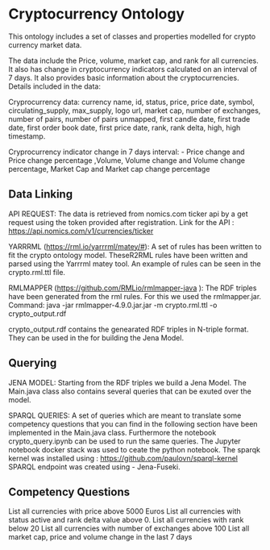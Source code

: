 # Cryptocurrency Ontology

This ontology includes a set of classes and properties modelled for crypto currency market data.

The data include the Price, volume, market cap, and rank for all currencies. It also has change in cryptocurrency indicators calculated on an interval of 7 days. It also provides basic information about the cryptocurrencies. Details included in the data:

Cryprocurrency data: currency name, id, status, price, price date, symbol, circulating_supply, max_supply, logo url, market cap, number of exchanges, number of pairs, number of pairs unmapped, first candle date, first trade date, first order book date, first price date, rank, rank delta, high, high timestamp.

Cryprocurrency indicator change in 7 days interval:
    - Price change and Price change percentage ,Volume, Volume change and Volume change percentage, Market Cap and Market cap change percentage


## Data Linking

API REQUEST: The data is retrieved from nomics.com ticker api by a get request using the token provided after registration. Link for the API : https://api.nomics.com/v1/currencies/ticker

YARRRML (https://rml.io/yarrrml/matey/#): A set of rules has been written to fit the crypto ontology model. TheseR2RML rules have been written and parsed using the Yarrrml matey tool. An example of rules can be seen in the crypto.rml.ttl file.

RMLMAPPER (https://github.com/RMLio/rmlmapper-java ): The RDF triples have been generated from the rml rules. For this we used the rmlmapper.jar.
Command: java -jar rmlmapper-4.9.0.jar.jar -m crypto.rml.ttl -o crypto_output.rdf

crypto_output.rdf contains the genearated RDF triples in N-triple format. They can be used in the for building the Jena Model.

## Querying

JENA MODEL: Starting from the RDF triples we build a Jena Model. The Main.java class also contains several queries that can be exuted over the model.

SPARQL QUERIES: A set of queries which are meant to translate some competency questions that you can find in the following section have been implemented in the Main.java class. Furthermore the notebook crypto_query.ipynb can be used to run the same queries. 
The Jupyter notebook docker stack was used to ceate the python notebook.
The sparqk kernel was installed using : https://github.com/paulovn/sparql-kernel
SPARQL endpoint was created using - Jena-Fuseki. 

## Competency Questions
List all currencies with price above 5000 Euros
List all currencies with status active and rank delta value above 0.
List all currencies with rank below 20
List all currencies with number of exchanges above 100
List all market cap, price and volume change in the last 7 days
